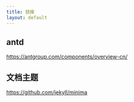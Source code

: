 ```yaml
---
title: 链接
layout: default
---
```


## antd
https://antgroup.com/components/overview-cn/


## 文档主题
https://github.com/jekyll/minima
